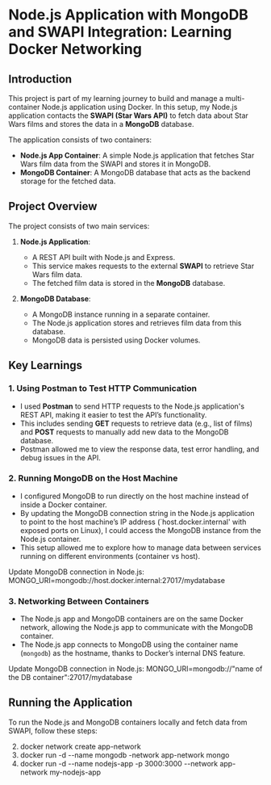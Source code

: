 # Node.js Application with MongoDB and SWAPI Integration: Learning Docker Networking

## Introduction

This project is part of my learning journey to build and manage a multi-container Node.js application using Docker. In this setup, my Node.js application contacts the **SWAPI (Star Wars API)** to fetch data about Star Wars films and stores the data in a **MongoDB** database.

The application consists of two containers:
- **Node.js App Container**: A simple Node.js application that fetches Star Wars film data from the SWAPI and stores it in MongoDB.
- **MongoDB Container**: A MongoDB database that acts as the backend storage for the fetched data.

## Project Overview

The project consists of two main services:

1. **Node.js Application**: 
   - A REST API built with Node.js and Express.
   - This service makes requests to the external **SWAPI** to retrieve Star Wars film data.
   - The fetched film data is stored in the **MongoDB** database.
   
2. **MongoDB Database**:
   - A MongoDB instance running in a separate container.
   - The Node.js application stores and retrieves film data from this database.
   - MongoDB data is persisted using Docker volumes.

## Key Learnings

### 1. **Using Postman to Test HTTP Communication**
- I used **Postman** to send HTTP requests to the Node.js application's REST API, making it easier to test the API’s functionality.
- This includes sending **GET** requests to retrieve data (e.g., list of films) and **POST** requests to manually add new data to the MongoDB database.
- Postman allowed me to view the response data, test error handling, and debug issues in the API.

### 2. **Running MongoDB on the Host Machine**
- I configured MongoDB to run directly on the host machine instead of inside a Docker container.
- By updating the MongoDB connection string in the Node.js application to point to the host machine’s IP address (`host.docker.internal' with exposed ports on Linux), I could access the MongoDB instance from the Node.js container.
- This setup allowed me to explore how to manage data between services running on different environments (container vs host).

Update MongoDB connection in Node.js:
MONGO_URI=mongodb://host.docker.internal:27017/mydatabase

### 3. **Networking Between Containers**
- The Node.js app and MongoDB containers are on the same Docker network, allowing the Node.js app to communicate with the MongoDB container.
- The Node.js app connects to MongoDB using the container name (`mongodb`) as the hostname, thanks to Docker’s internal DNS feature.

Update MongoDB connection in Node.js:
MONGO_URI=mongodb://"name of the DB container":27017/mydatabase

## Running the Application

To run the Node.js and MongoDB containers locally and fetch data from SWAPI, follow these steps:

2. docker network create app-network
2. docker run -d --name mongodb -network app-network mongo
3. docker run -d --name nodejs-app -p 3000:3000 --network app-network my-nodejs-app

